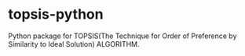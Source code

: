 # topsis-python
Python package for TOPSIS(The Technique for Order of Preference by Similarity to Ideal Solution) ALGORITHM.  
